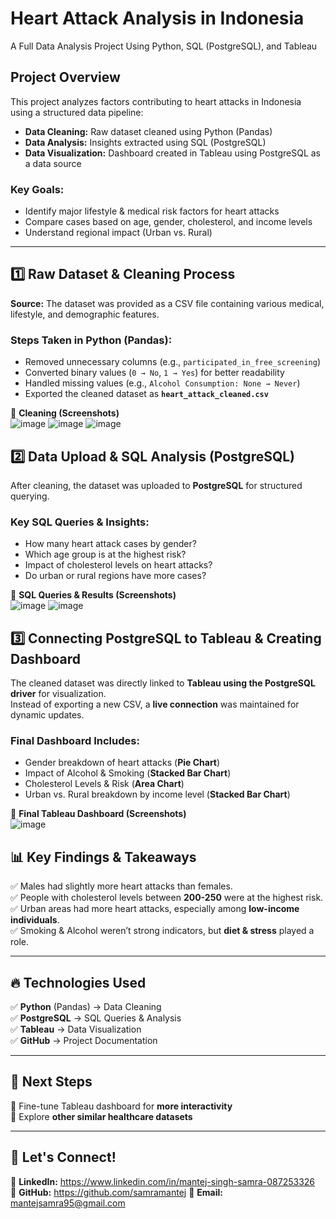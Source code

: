 # Heart Attack Analysis in Indonesia  
A Full Data Analysis Project Using Python, SQL (PostgreSQL), and Tableau  

## Project Overview  
This project analyzes factors contributing to heart attacks in Indonesia using a structured data pipeline:  

- **Data Cleaning:** Raw dataset cleaned using Python (Pandas)  
- **Data Analysis:** Insights extracted using SQL (PostgreSQL)  
- **Data Visualization:** Dashboard created in Tableau using PostgreSQL as a data source  

### **Key Goals:**  
- Identify major lifestyle & medical risk factors for heart attacks  
- Compare cases based on age, gender, cholesterol, and income levels  
- Understand regional impact (Urban vs. Rural)  

---

## 1️⃣ Raw Dataset & Cleaning Process  
**Source:** The dataset was provided as a CSV file containing various medical, lifestyle, and demographic features.  

### **Steps Taken in Python (Pandas):**  
- Removed unnecessary columns (e.g., `participated_in_free_screening`)  
- Converted binary values (`0 → No`, `1 → Yes`) for better readability  
- Handled missing values (e.g., `Alcohol Consumption: None → Never`)  
- Exported the cleaned dataset as **`heart_attack_cleaned.csv`**  

📌 **Cleaning (Screenshots)**  
![image](https://github.com/user-attachments/assets/03b98b7e-ea33-4881-a9be-39a12787b91a)
![image](https://github.com/user-attachments/assets/790b345b-cd87-4cb5-bb40-d49b63a213e0)
![image](https://github.com/user-attachments/assets/7c278c39-8454-41e4-9f44-aadff784c2dd)


## 2️⃣ Data Upload & SQL Analysis (PostgreSQL)  
After cleaning, the dataset was uploaded to **PostgreSQL** for structured querying.  

### **Key SQL Queries & Insights:**  
- How many heart attack cases by gender?  
- Which age group is at the highest risk?  
- Impact of cholesterol levels on heart attacks?  
- Do urban or rural regions have more cases?  

📌 **SQL Queries & Results (Screenshots)**  
![image](https://github.com/user-attachments/assets/f6ccfac9-d806-4388-91c5-d219730c0833)
![image](https://github.com/user-attachments/assets/c2af31e9-668b-49bd-9969-577d68a2deb9)



## 3️⃣ Connecting PostgreSQL to Tableau & Creating Dashboard  
The cleaned dataset was directly linked to **Tableau using the PostgreSQL driver** for visualization.  
Instead of exporting a new CSV, a **live connection** was maintained for dynamic updates.  

### **Final Dashboard Includes:**  
- Gender breakdown of heart attacks (**Pie Chart**)  
- Impact of Alcohol & Smoking (**Stacked Bar Chart**)  
- Cholesterol Levels & Risk (**Area Chart**)  
- Urban vs. Rural breakdown by income level (**Stacked Bar Chart**)  

📌 **Final Tableau Dashboard (Screenshots)**  
![image](https://github.com/user-attachments/assets/618d40ce-4338-482b-b946-2ba719be8dbc)


## 📊 Key Findings & Takeaways  
✅ Males had slightly more heart attacks than females.  
✅ People with cholesterol levels between **200-250** were at the highest risk.  
✅ Urban areas had more heart attacks, especially among **low-income individuals**.  
✅ Smoking & Alcohol weren’t strong indicators, but **diet & stress** played a role.  

---

## 🔥 Technologies Used  
✅ **Python** (Pandas) → Data Cleaning  
✅ **PostgreSQL** → SQL Queries & Analysis  
✅ **Tableau** → Data Visualization  
✅ **GitHub** → Project Documentation  

---

## 🚀 Next Steps  
🔹 Fine-tune Tableau dashboard for **more interactivity**    
🔹 Explore **other similar healthcare datasets**  

---

## 🤝 Let's Connect!  
💼 **LinkedIn:** https://www.linkedin.com/in/mantej-singh-samra-087253326  
📂 **GitHub:** https://github.com/samramantej
📧 **Email:** mantejsamra95@gmail.com
